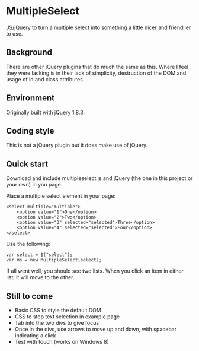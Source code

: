 MultipleSelect
=============

JS/jQuery to turn a multiple select into something a little nicer and friendlier to use.

Background
----------

There are other jQuery plugins that do much the same as this. Where I feel they were lacking is in their lack of simplicity, destruction of the DOM and usage of id and class attributes.

Environment
-----------

Originally built with jQuery 1.8.3.

Coding style
------------

This is not a jQuery plugin but it does make use of jQuery.

Quick start
-----------

Download and include multipleselect.js and jQuery (the one in this project or your own) in you page.

Place a multiple select element in your page:

	<select multiple="multiple">
		<option value="1">One</option>
		<option value="2">Two</option>
		<option value="3" selected="selected">Three</option>
		<option value="4" selected="selected">Four</option>
	</select>

Use the following:

	var select = $("select");
	var ms = new MultipleSelect(select);

If all went well, you should see two lists. When you click an item in either list, it will move to the other.

Still to come
-------------

- Basic CSS to style the default DOM
- CSS to stop text selection in example page
- Tab into the two divs to give focus
- Once in the divs, use arrows to move up and down, with spacebar indicating a click
- Test with touch (works on Windows 8)